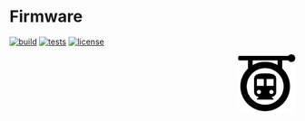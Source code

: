 # Firmware

[![build](https://github.com/OpenRemise/Firmware/actions/workflows/build.yml/badge.svg)](https://github.com/OpenRemise/Firmware/actions/workflows/build.yml) [![tests](https://github.com/OpenRemise/Firmware/actions/workflows/tests.yml/badge.svg)](https://github.com/OpenRemise/Firmware/actions/workflows/tests.yml) [![license](https://img.shields.io/github/license/OpenRemise/Firmware)](https://github.com/OpenRemise/Firmware/raw/master/LICENSE)

<a href="https://openremise.at">
<picture>
  <source media="(prefers-color-scheme: dark)" srcset="https://github.com/OpenRemise/.github/raw/master/data/icons/icon_dark.svg">
  <img src="https://github.com/OpenRemise/.github/raw/master/data/icons/icon_light.svg" width="20%" align="right">
</picture>
</a>